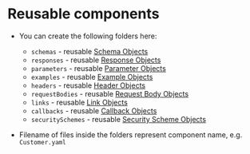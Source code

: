 Reusable components
===========

* You can create the following folders here:
  - `schemas` - reusable [Schema Objects](https://github.com/OAI/OpenAPI-Specification/blob/master/versions/3.0.2.md#schema-object)
  - `responses` - reusable [Response Objects](https://github.com/OAI/OpenAPI-Specification/blob/master/versions/3.0.2.md#response-object)
  - `parameters` - reusable [Parameter Objects](https://github.com/OAI/OpenAPI-Specification/blob/master/versions/3.0.2.md#parameter-object)
  - `examples` - reusable [Example Objects](https://github.com/OAI/OpenAPI-Specification/blob/master/versions/3.0.2.md#example-object)
  - `headers` - reusable [Header Objects](https://github.com/OAI/OpenAPI-Specification/blob/master/versions/3.0.2.md#header-object)
  - `requestBodies` - reusable [Request Body Objects](https://github.com/OAI/OpenAPI-Specification/blob/master/versions/3.0.2.md#request-body-object)
  - `links` - reusable [Link Objects](https://github.com/OAI/OpenAPI-Specification/blob/master/versions/3.0.2.md#link-object)
  - `callbacks` - reusable [Callback Objects](https://github.com/OAI/OpenAPI-Specification/blob/master/versions/3.0.2.md#callback-object)
  - `securitySchemes` - reusable [Security Scheme Objects](https://github.com/OAI/OpenAPI-Specification/blob/master/versions/3.0.2.md#security-scheme-object)
  
* Filename of files inside the folders represent component name, e.g. `Customer.yaml`
